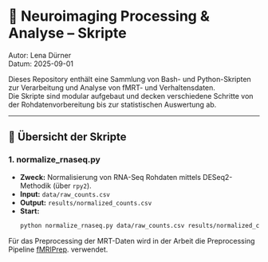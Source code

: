 # 🧪 Neuroimaging Processing & Analyse – Skripte

Autor: Lena Dürner  
Datum: 2025-09-01  

Dieses Repository enthält eine Sammlung von Bash- und Python-Skripten zur Verarbeitung und Analyse von fMRT- und Verhaltensdaten.  
Die Skripte sind modular aufgebaut und decken verschiedene Schritte von der Rohdatenvorbereitung bis zur statistischen Auswertung ab.  

---

## 📂 Übersicht der Skripte

### 1. **normalize_rnaseq.py**
- **Zweck:** Normalisierung von RNA-Seq Rohdaten mittels DESeq2-Methodik (über `rpy2`).
- **Input:** `data/raw_counts.csv`  
- **Output:** `results/normalized_counts.csv`  
- **Start:**  
  ```bash
  python normalize_rnaseq.py data/raw_counts.csv results/normalized_counts.csv
  ```


Für das Preprocessing der MRT-Daten wird in der Arbeit die Preprocessing Pipeline [fMRIPrep](https://fmriprep.org/en/stable/).  verwendet.

